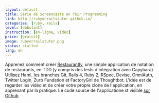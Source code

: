 ```yaml
---
layout: default
title: Série de Screencasts en Pair Programming
link: http://rubyonrailstutor.github.io/
categories: [ruby, rails]
level: [débutant]
instruction: [en-ligne, vidéo]
price: [gratuit]
image: rubyonrailstutor.png
status: stalled
lang: en
---
```


Apprenez comment créer [Restaurantly](https://github.com/rubyonrailstutor/restaurantly), une simple application de notation de restaurants, en TDD (y compris des tests d'intégration avec Capybara). Utilisez Haml, les branches Git, Rails 4, Ruby 2, RSpec, Devise, OmniAuth, Twitter Login, Zurb Fundation et FactoryGirl de Thoughtbot. L'idée est de regarder les vidéo et de créer votre propre clone de l'application, en apprenant par la pratique. Le code source de l'applicatione st visible [sur Github](https://github.com/rubyonrailstutor/restaurantly).
